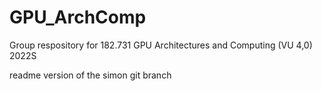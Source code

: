 # GPU_ArchComp
Group respository for 182.731 GPU Architectures and Computing (VU 4,0) 2022S

readme version of the simon git branch